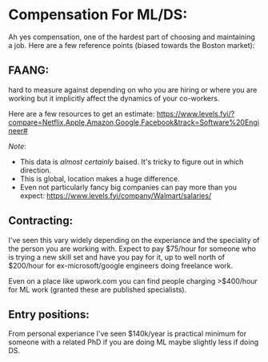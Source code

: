 # Compensation For ML/DS:

Ah yes compensation, one of the hardest part of choosing and maintaining a job. Here are a few reference points (biased towards the Boston market): 

## FAANG:

hard to measure against depending on who you are hiring or where you are working but it implicitly affect the dynamics of your co-workers. 

Here are a few resources to get an estimate: 
https://www.levels.fyi/?compare=Netflix,Apple,Amazon,Google,Facebook&track=Software%20Engineer#

_Note_: 

- This data is *almost certainly* baised. It's tricky to figure out in which direction. 
- This is global, location makes a huge difference. 
- Even not particularly fancy big companies can pay more than you expect: https://www.levels.fyi/company/Walmart/salaries/


## Contracting: 

I've seen this vary widely depending on the experiance and the speciality of the person you are working with. Expect to pay $75/hour for someone who is trying a new skill set and have you pay for it, up to well north of $200/hour for ex-microsoft/google engineers doing freelance work. 

Even on a place like upwork.com you can find people charging >$400/hour for ML work (granted these are published specialists). 


## Entry positions: 

From personal experiance I've seen $140k/year is practical minimum for someone with a related PhD if you are doing ML maybe slightly less if doing DS. 
